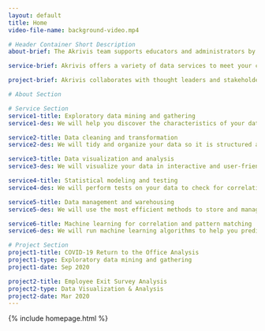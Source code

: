```yaml
---
layout: default
title: Home
video-file-name: background-video.mp4

# Header Container Short Description
about-brief: The Akrivis team supports educators and administrators by organizing, analyzing, and communicating data through interactive visualizations and in-depth analysis. Akrivis helps clients understand their data and turns insight into action.

service-brief: Akrivis offers a variety of data services to meet your company’s needs.

project-brief: Akrivis collaborates with thought leaders and stakeholders to extract the most out of your data. We look forward to collaborating with you. 

# About Section

# Service Section
service1-title: Exploratory data mining and gathering
service1-des: We will help you discover the characteristics of your data and extract it for you. 

service2-title: Data cleaning and transformation 
service2-des: We will tidy and organize your data so it is structured and ready for analysis.

service3-title: Data visualization and analysis
service3-des: We will visualize your data in interactive and user-friendly dashboards for you to analyze.

service4-title: Statistical modeling and testing
service4-des: We will perform tests on your data to check for correlations and statistical significance. 

service5-title: Data management and warehousing 
service5-des: We will use the most efficient methods to store and manage your data for you.

service6-title: Machine learning for correlation and pattern matching
service6-des: We will run machine learning algorithms to help you predict what your data is telling you. 

# Project Section
project1-title: COVID-19 Return to the Office Analysis
project1-type: Exploratory data mining and gathering
project1-date: Sep 2020

project2-title: Employee Exit Survey Analysis
project2-type: Data Visualization & Analysis
project2-date: Mar 2020
---
```


<!-- This signifies what layouts are included. DONT TOUCH THIS, I will prepare this. -->
{% include homepage.html %}

<script>
    $(window).ready(function(){
    
        // These are the only two lines need changing. First bracket states where you intend the paragraph to be situated, second bracket states where the paragraph is located at.

        //The . in front correlates to a class="xxx" tag, so just leave it there.
        $('.des-content').empty();
        $('.des-content').load('/paragraphs/about');

    });
</script>
